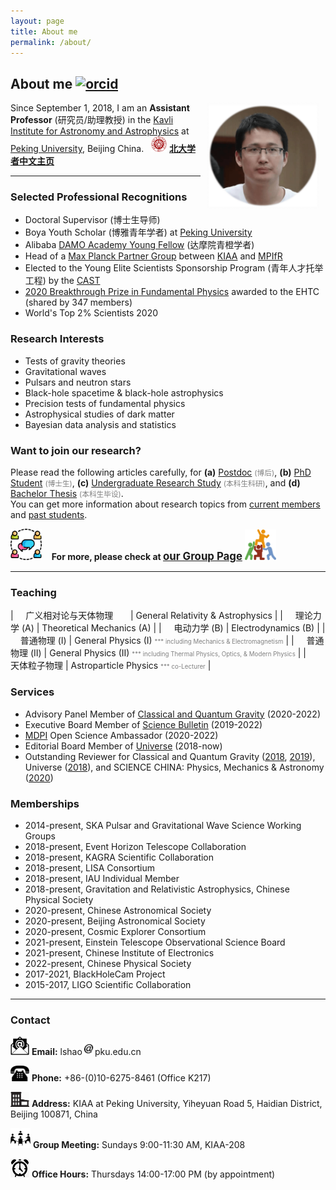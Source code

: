 ```yaml
---
layout: page
title: About me
permalink: /about/
---
```


## <b>About me</b> [<img src="https://kiaagravity.github.io/assets/orcid.png" alt="orcid" style="width:20px;height:20px;">](https://orcid.org/0000-0002-1334-8853)

<img style="float: right;" src="shao2.png" width="180" hspace="10"> 

Since September 1, 2018, I am an **Assistant Professor** (研究员/助理教授) in the [Kavli Institute
for Astronomy and Astrophysics](http://kiaa.pku.edu.cn/) at [Peking
University](http://www.pku.edu.cn/), Beijing China. 
&nbsp; <img src="../publication/pku.png" alt="PKU" style="height:25px;"> [**北大学者中文主页**](http://scholar.pku.edu.cn/lshao)

---

<p></p>

### Selected Professional Recognitions

- Doctoral Supervisor (博士生导师)
- Boya Youth Scholar (博雅青年学者) at [Peking University](http://www.pku.edu.cn/)
- Alibaba [DAMO Academy Young Fellow](https://damo.alibaba.com/damo-academy-young-fellow) (达摩院青橙学者)
- Head of a [Max Planck Partner Group](http://kiaa.pku.edu.cn/info/1129/7050.htm)  between [KIAA](http://kiaa.pku.edu.cn/) and [MPIfR](http://www.mpifr-bonn.mpg.de/2169/en)
- Elected to the Young Elite Scientists Sponsorship Program (青年人才托举工程) by the [CAST](http://www.cast.org.cn/)
- [2020 Breakthrough Prize in Fundamental
  Physics](https://friendshao.github.io/docs/breakthrough_Certificate_2020.pdf) awarded to the EHTC (shared by 347 members)
- World's Top 2% Scientists 2020

### Research Interests

- Tests of gravity theories
- Gravitational waves
- Pulsars and neutron stars
- Black-hole spacetime & black-hole astrophysics
- Precision tests of fundamental physics
- Astrophysical studies of dark matter
- Bayesian data analysis and statistics

### Want to join our research?

Please read the following articles carefully, for
**(a)** [Postdoc](https://kiaagravity.github.io/assets/postdoc) <font color="gray"><small>(博后)</small></font>,
**(b)** [PhD Student](https://kiaagravity.github.io/assets/phd) <font color="gray"><small>(博士生)</small></font>, 
**(c)** [Undergraduate Research Study](https://kiaagravity.github.io/assets/undergraduate) <font color="gray"><small>(本科生科研)</small></font>, and 
**(d)** [Bachelor Thesis](https://kiaagravity.github.io/assets/bachelor) <font color="gray"><small>(本科生毕设)</small></font>.  
You can get more information about research topics from [current
members](https://kiaagravity.github.io/member/) and [past
students](https://friendshao.github.io/docs/theses).

 <img src="group.png" width="50"> &nbsp;&nbsp; **For more, please check at [<big>our Group Page</big>](https://kiaagravity.github.io)**  <img src="team.png" width="50">

---

<p></p>

### Teaching

| &nbsp; &nbsp; 广义相对论与天体物理 &nbsp; &nbsp; &nbsp; | General Relativity & Astrophysics |
| &nbsp; &nbsp; 理论力学 (A) | Theoretical Mechanics (A) |
| &nbsp; &nbsp; 电动力学 (B) | Electrodynamics (B)  |
| &nbsp; &nbsp; 普通物理 (I) | General Physics (I) <font color="gray"><small><small> *** including Mechanics & Electromagnetism</small></small></font> |
| &nbsp; &nbsp; 普通物理 (II) | General Physics (II) <font color="gray"><small><small> *** including Thermal Physics, Optics, & Modern Physics</small></small></font> |
| &nbsp; &nbsp; 天体粒子物理 | Astroparticle Physics <font color="gray"><small><small> *** co-Lecturer</small></small></font> |

<p></p>

### Services

- Advisory Panel Member of [Classical and Quantum Gravity](https://iopscience.iop.org/journal/0264-9381/page/Advisory%20Panel) (2020-2022)
- Executive Board Member of [Science Bulletin](https://www.journals.elsevier.com/science-bulletin) (2019-2022)
- [MDPI](https://www.mdpi.com/) Open Science Ambassador (2020-2022)
- Editorial Board Member of [Universe](https://www.mdpi.com/journal/universe/editors#editorialboard) (2018-now)
- Outstanding Reviewer for Classical and Quantum Gravity ([2018](https://publishingsupport.iopscience.iop.org/questions/classical-and-quantum-gravity-2018-reviewer-awards/), [2019](https://publishingsupport.iopscience.iop.org/questions/classical-quantum-gravity-2019-reviewer-awards/)), Universe ([2018](https://www.mdpi.com/journal/universe/awards/591/download)), and SCIENCE CHINA: Physics, Mechanics & Astronomy ([2020](https://mp.weixin.qq.com/s/u_07f_JjryUV_19NtKQECA))

### Memberships

- 2014-present, SKA Pulsar and Gravitational Wave Science Working Groups
- 2018-present, Event Horizon Telescope Collaboration
- 2018-present, KAGRA Scientific Collaboration
- 2018-present, LISA Consortium
- 2018-present, IAU Individual Member
- 2018-present, Gravitation and Relativistic Astrophysics, Chinese Physical Society
- 2020-present, Chinese Astronomical Society
- 2020-present, Beijing Astronomical Society
- 2020-present, Cosmic Explorer Consortium
- 2021-present, Einstein Telescope Observational Science Board
- 2021-present, Chinese Institute of Electronics
- 2022-present, Chinese Physical Society
- 2017-2021, BlackHoleCam Project
- 2015-2017, LIGO Scientific Collaboration

<!-- 
### Research Funds

- 2020.12—2025.11，科技部SKA专项“脉冲星理论研究支撑”，1350万，主持
- 2021.01—2025.12，马克斯·普朗克学会“Max Planck Partner Group”，10万欧元，组长
- 2020.01—2023.12，NSFC面上基金“关于致密双星并合的引力波波形的研究”，60万，主持
- 2020.01—2024.12，NSFC重大基金之课题四“黑洞烛光的宇宙学应用”，275万，参与
- 2018.01—2020.12，中国科协青年人才托举工程，45万，入选 -->

---

<p></p>

### Contact


<img src="email.png" width="30"> **Email:** lshao<img src="at.jpg"
width="20">pku.edu.cn

<img src="phone.png" width="30"> **Phone:** +86-(0)10-6275-8461 (Office K217)

<img src="office.png" width="30"> **Address:** KIAA at Peking University, Yiheyuan Road 5, Haidian District, Beijing 100871, China

<img src="meet.png" width="32"> **Group Meeting:** Sundays 9:00-11:30 AM, KIAA-208

<img src="open.jpg" width="30"> **Office Hours:** Thursdays 14:00-17:00 PM (by appointment)
